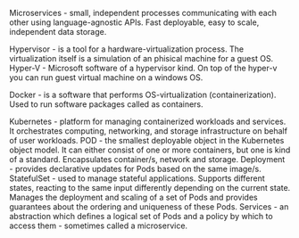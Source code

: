 Microservices - small, independent processes communicating with each other using language-agnostic APIs. Fast deployable, easy to scale, independent data storage.

Hypervisor - is a tool for a hardware-virtualization process. The virtualization itself is a simulation of an phisical machine for a guest OS.
Hyper-V - Microsoft software of a hypervisor kind. On top of the hyper-v you can run guest virtual machine on a windows OS.

Docker - is a software that performs OS-virtualization (containerization). Used to run software packages called as containers.

Kubernetes - platform for managing containerized workloads and services. It orchestrates computing, networking, and storage infrastructure on behalf of user workloads.
POD - the smallest deployable object in the Kubernetes object model. It can either consist of one or more containers, but one is kind of a standard. Encapsulates container/s, network and storage.
Deployment - provides declarative updates for Pods based on the same image/s.
StatefulSet - used to manage stateful applications. Supports different states, reacting to the same input differently depending on the current state. Manages the deployment and scaling of a set of Pods and provides guarantees about the ordering and uniqueness of these Pods.
Services - an abstraction which defines a logical set of Pods and a policy by which to access them - sometimes called a microservice.